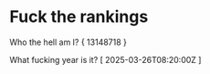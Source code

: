 # Fuck the rankings

Who the hell am I?
{ 13148718 }

What fucking year is it?
[ 2025-03-26T08:20:00Z ]

